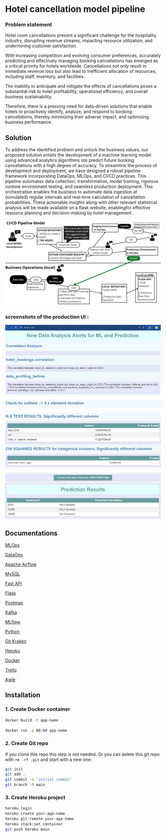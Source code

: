 # Hotel cancellation model pipeline

### Problem statement 

Hotel room cancellations present a significant challenge for the hospitality industry, disrupting revenue streams, impacting resource utilization, and undermining customer satisfaction. 

With increasing competition and evolving consumer preferences, accurately predicting and effectively managing booking cancellations has emerged as a critical priority for hotels worldwide. Cancellations not only result in immediate revenue loss but also lead to inefficient allocation of resources, including staff, inventory, and facilities.

The inability to anticipate and mitigate the effects of cancellations poses a substantial risk to hotel profitability, operational efficiency, and overall business sustainability. 

Therefore, there is a pressing need for data-driven solutions that enable hotels to proactively identify, analyze, and respond to booking cancellations, thereby minimizing their adverse impact, and optimizing business performance.


## Solution 

To address the identified problem and unlock the business values, our proposed solution entails the development of a machine learning model using advanced analytics algorithms oto predict future booking cancellations  with a high degree of accuracy. To streamline the process of development and deployment, we have designed a robust pipeline framework incorporating DataOps, MLOps, and CI/CD practices. This pipeline automates data collection, transformation, model training, rigorous runtime environment testing, and seamless production deployment. This orchestration enables the business to automate data ingestion at (simulated) regular intervals and real-time calculation of cancellation probabilities. These actionable insights along with other relevant statistical analysis will be made available on a flask website, enablingfor effective resource planning and decision-making by hotel management.

![alt text](Assets/image.JPG)

### screenshots of the production UI :

![alt text](Assets/image2.JPG)

![alt text](Assets/image3.JPG)

![alt text](Assets/image4.JPG)


## Documentations

[MLOps](https://cloud.google.com/architecture/mlops-continuous-delivery-and-automation-pipelines-in-machine-learning)

[DataOps](https://docs.dataops.live/docs/about-dataops/)

[Apache Airflow](https://airflow.apache.org/docs/)

[MySQL](https://dev.mysql.com/doc/)

[Fast API](https://devdocs.io/fastapi/)

[Flask](https://flask.palletsprojects.com/en/3.0.x/)

[Postman](https://learning.postman.com/docs/publishing-your-api/documenting-your-api/)

[Kafka](https://kafka.apache.org/documentation/) 

[MLflow](https://www.run.ai/guides/machine-learning-operations/mlflow)

[Python](https://docs.python.org/3/)

[Git Kraken](https://www.gitkraken.com/)

[Heroku](https://devcenter.heroku.com/categories/reference)

[Docker](https://docker-docs.uclv.cu/)

[Trello](https://trello.com/guide)

[Agile](https://document360.com/blog/agile-documentation/)

## Installation

### 1. Create Docker container

```bash
docker build -t app-name .

docker run -p 80:80 app-name
```

### 2. Create Git repo

If you clone this repo this step is not needed. Or you can delete this git repo with `rm -rf .git` and start with a new one:

```bash
git init
git add .
git commit -m "initial commit"
git branch -M main
```

### 3. Create Heroku project

```bash
heroku login
heroku create your-app-name
heroku git:remote your-app-name
heroku stack:set container
git push heroku main
```
    
